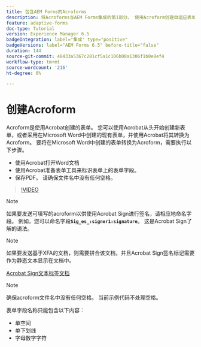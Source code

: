```yaml
---
title: 包含AEM Forms的Acroforms
description: 将Acroforms与AEM Forms集成的第1部分。 使用Acroform创建自适应表单并合并数据以获取PDF。
feature: adaptive-forms
doc-type: Tutorial
version: Experience Manager 6.5
badgeIntegration: label="集成" type="positive"
badgeVersions: label="AEM Forms 6.5" before-title="false"
duration: 144
source-git-commit: 48433a5367c281cf5a1c106b08a1306f1b0e8ef4
workflow-type: tm+mt
source-wordcount: '216'
ht-degree: 0%

---
```



# 创建Acroform

Acroform是使用Acrobat创建的表单。 您可以使用Acrobat从头开始创建新表单，或者采用在Microsoft Word中创建的现有表单，并使用Acrobat将其转换为Acroform。 要将在Microsoft Word中创建的表单转换为Acroform，需要执行以下步骤。

* 使用Acrobat打开Word文档
* 使用Acrobat准备表单工具来标识表单上的表单字段。
* 保存PDF。 请确保文件名中没有任何空格。


>[!VIDEO](https://video.tv.adobe.com/v/22575?quality=12&learn=on)

>[!NOTE]
>
>如果要发送可填写的acroform以供使用Acrobat Sign进行签名，请相应地命名字段。 例如，您可以命名字段&#x200B;**`Sig_es_:signer1:signature`**。 这是Acrobat Sign了解的语法。

>[!NOTE]
>
>如果要发送基于XFA的文档，则需要拼合该文档，并且Acrobat Sign签名标记需要作为静态文本显示在文档中。

[Acrobat Sign文本标签文档](https://helpx.adobe.com/sign/using/text-tag.html)

>[!NOTE]
>
>确保acroform文件名中没有任何空格。 当前示例代码不处理空格。
>
>表单字段名称只能包含以下内容：
>
>* 单空间
>* 单下划线
>* 字母数字字符
